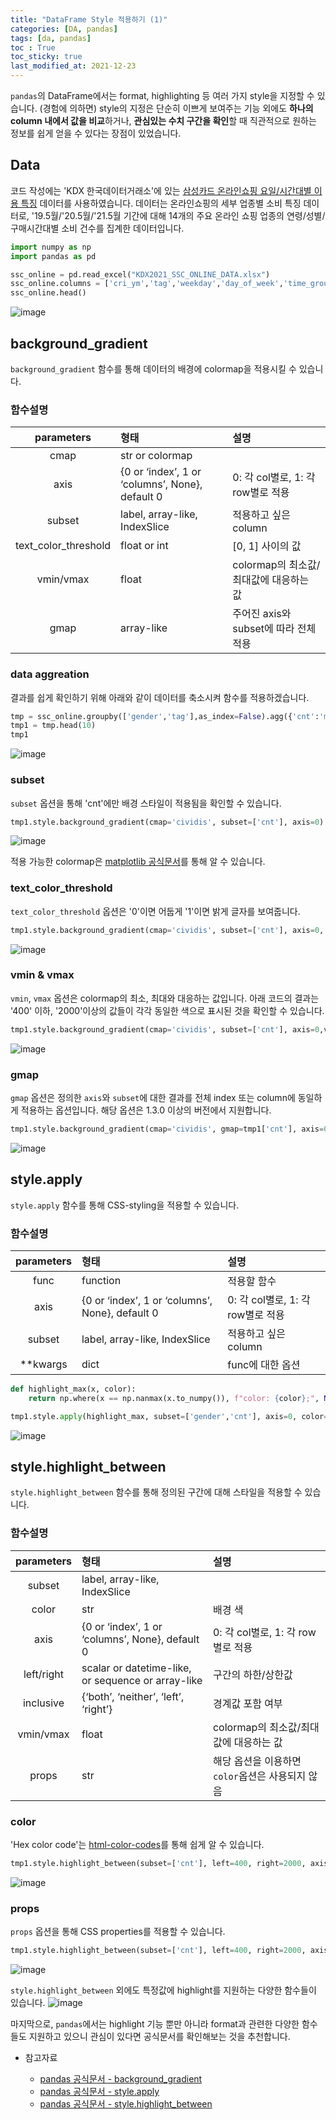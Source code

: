 ```yaml
---
title: "DataFrame Style 적용하기 (1)"
categories: [DA, pandas]
tags: [da, pandas]
toc : True
toc_sticky: true
last_modified_at: 2021-12-23
---
```


`pandas`의 DataFrame에서는 format, highlighting 등 여러 가지 style을 지정할 수 있습니다. (경험에 의하면) style의 지정은 단순히 이쁘게 보여주는 기능 외에도 **하나의 column 내에서 값을 비교**하거나, **관심있는 수치 구간을 확인**할 때 직관적으로 원하는 정보를 쉽게 얻을 수 있다는 장점이 있었습니다.

## Data 
코드 작성에는 'KDX 한국데이터거래소'에 있는 [삼성카드 온라인쇼핑 요일/시간대별 이용 특징](https://kdx.kr/data/view/31454) 데이터를 사용하였습니다. 데이터는 온라인쇼핑의 세부 업종별 소비 특징 데이터로, '19.5월/'20.5월/'21.5월 기간에 대해 14개의 주요 온라인 쇼핑 업종의 연령/성별/구매시간대별 소비 건수를 집계한 데이터입니다.

```py
import numpy as np
import pandas as pd

ssc_online = pd.read_excel("KDX2021_SSC_ONLINE_DATA.xlsx")
ssc_online.columns = ['cri_ym','tag','weekday','day_of_week','time_group','gender','age_group','cnt']
ssc_online.head()
```

![image](/assets/img/output_data_head2.png)


## background_gradient
`background_gradient` 함수를 통해 데이터의 배경에 colormap을 적용시킬 수 있습니다.

### 함수설명

|**parameters**|**형태**|**설명**|
|:---: | :--- | :--- |
|cmap|str or colormap||
|axis|{0 or ‘index’, 1 or ‘columns’, None}, default 0| 0: 각 col별로, 1: 각 row별로 적용|
|subset|label, array-like, IndexSlice|적용하고 싶은 column|
|text_color_threshold|float or int|[0, 1] 사이의 값|
|vmin/vmax | float | colormap의 최소값/최대값에 대응하는 값 |
|gmap | array-like | 주어진 axis와 subset에 따라 전체 적용 |
   
### data aggreation
결과를 쉽게 확인하기 위해 아래와 같이 데이터를 축소시켜 함수를 적용하겠습니다. 

```py
tmp = ssc_online.groupby(['gender','tag'],as_index=False).agg({'cnt':'mean'})
tmp1 = tmp.head(10)
tmp1
```
![image](/assets/img/output_agg_head.png)

### subset
`subset` 옵션을 통해 'cnt'에만 배경 스타일이 적용됨을 확인할 수 있습니다.
```py
tmp1.style.background_gradient(cmap='cividis', subset=['cnt'], axis=0)
```
![image](/assets/img/output_gradient_subset.png)

적용 가능한 colormap은 [matplotlib 공식문서](https://matplotlib.org/stable/tutorials/colors/colormaps.html)를 통해 알 수 있습니다.


### text_color_threshold
`text_color_threshold` 옵션은 '0'이면 어둡게 '1'이면 밝게 글자를 보여줍니다.
```py
tmp1.style.background_gradient(cmap='cividis', subset=['cnt'], axis=0, text_color_threshold=0)
```
![image](/assets/img/output_gradient_text_color.png)

### vmin & vmax
`vmin`, `vmax` 옵션은 colormap의 최소, 최대와 대응하는 값입니다. 아래 코드의 결과는 '400' 이하, '2000'이상의 값들이 각각 동일한 색으로 표시된 것을 확인할 수 있습니다.
```py
tmp1.style.background_gradient(cmap='cividis', subset=['cnt'], axis=0,vmin=400,vmax=2000)
```
![image](/assets/img/output_gradient_vmin.png)

### gmap
`gmap` 옵션은 정의한 `axis`와 `subset`에 대한 결과를 전체 index 또는 column에 동일하게 적용하는 옵션입니다. 해당 옵션은 1.3.0 이상의 버전에서 지원합니다.
```py
tmp1.style.background_gradient(cmap='cividis', gmap=tmp1['cnt'], axis=0) 
```
![image](/assets/img/output_gradient_gmap.png)


## style.apply
`style.apply` 함수를 통해 CSS-styling을 적용할 수 있습니다.

### 함수설명

|**parameters**|**형태**|**설명**|
|:---: | :--- | :--- |
|func|function|적용할 함수|
|axis|{0 or ‘index’, 1 or ‘columns’, None}, default 0|0: 각 col별로, 1: 각 row별로 적용|
|subset|label, array-like, IndexSlice|적용하고 싶은 column|
|**kwargs|dict|func에 대한 옵션|


```py
def highlight_max(x, color):
    return np.where(x == np.nanmax(x.to_numpy()), f"color: {color};", None)

tmp1.style.apply(highlight_max, subset=['gender','cnt'], axis=0, color='red')
```
![image](/assets/img/output_apply.png)



## style.highlight_between
`style.highlight_between` 함수를 통해 정의된 구간에 대해 스타일을 적용할 수 있습니다.

### 함수설명

|**parameters**|**형태**|**설명**|
|:---: | :--- | :--- |
|subset|label, array-like, IndexSlice||
|color|str|배경 색|
|axis|{0 or ‘index’, 1 or ‘columns’, None}, default 0| 0: 각 col별로, 1: 각 row별로 적용|
|left/right|scalar or datetime-like, or sequence or array-like|구간의 하한/상한값|
|inclusive|{‘both’, ‘neither’, ‘left’, ‘right’}|경계값 포함 여부|
|vmin/vmax | float | colormap의 최소값/최대값에 대응하는 값 |
|props | str | 해당 옵션을 이용하면 `color`옵션은 사용되지 않음 |

### color
'Hex color code'는 [html-color-codes](https://htmlcolorcodes.com/)를 통해 쉽게 알 수 있습니다.
```py
tmp1.style.highlight_between(subset=['cnt'], left=400, right=2000, axis=1, color="#BDA4F6")
```
![image](/assets/img/output_highlight_between.png)

### props
`props` 옵션을 통해 CSS properties를 적용할 수 있습니다. 
```py
tmp1.style.highlight_between(subset=['cnt'], left=400, right=2000, axis=1, props='font-weight:bold;color:#F97D69')
```
![image](/assets/img/output_highlight_between2.png)

`style.highlight_between` 외에도 특정값에 highlight를 지원하는 다양한 함수들이 있습니다. 
![image](/assets/img/output_pandas_styler_highlight.png)

마지막으로, `pandas`에서는 highlight 기능 뿐만 아니라 format과 관련한 다양한 함수들도 지원하고 있으니 관심이 있다면 공식문서를 확인해보는 것을 추천합니다.

* 참고자료
  
  * [pandas 공식문서 - background_gradient](https://pandas.pydata.org/docs/reference/api/pandas.io.formats.style.Styler.background_gradient.html)
  * [pandas 공식문서 - style.apply](https://pandas.pydata.org/docs/reference/api/pandas.io.formats.style.Styler.apply.html)
  * [pandas 공식문서 - style.highlight_between](https://pandas.pydata.org/docs/reference/api/pandas.io.formats.style.Styler.highlight_between.html)